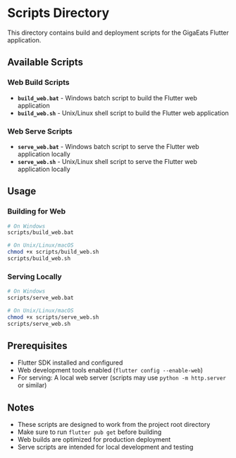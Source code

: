 # Scripts Directory

This directory contains build and deployment scripts for the GigaEats Flutter application.

## Available Scripts

### Web Build Scripts
- **`build_web.bat`** - Windows batch script to build the Flutter web application
- **`build_web.sh`** - Unix/Linux shell script to build the Flutter web application

### Web Serve Scripts
- **`serve_web.bat`** - Windows batch script to serve the Flutter web application locally
- **`serve_web.sh`** - Unix/Linux shell script to serve the Flutter web application locally

## Usage

### Building for Web
```bash
# On Windows
scripts/build_web.bat

# On Unix/Linux/macOS
chmod +x scripts/build_web.sh
scripts/build_web.sh
```

### Serving Locally
```bash
# On Windows
scripts/serve_web.bat

# On Unix/Linux/macOS
chmod +x scripts/serve_web.sh
scripts/serve_web.sh
```

## Prerequisites

- Flutter SDK installed and configured
- Web development tools enabled (`flutter config --enable-web`)
- For serving: A local web server (scripts may use `python -m http.server` or similar)

## Notes

- These scripts are designed to work from the project root directory
- Make sure to run `flutter pub get` before building
- Web builds are optimized for production deployment
- Serve scripts are intended for local development and testing
